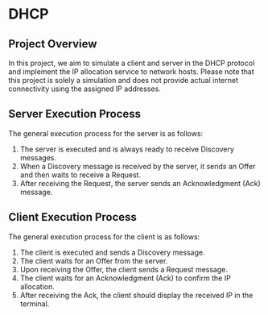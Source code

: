 # DHCP


## Project Overview

In this project, we aim to simulate a client and server in the DHCP protocol and implement the IP allocation service to network hosts. Please note that this project is solely a simulation and does not provide actual internet connectivity using the assigned IP addresses.

## Server Execution Process

The general execution process for the server is as follows:

1. The server is executed and is always ready to receive Discovery messages.
2. When a Discovery message is received by the server, it sends an Offer and then waits to receive a Request.
3. After receiving the Request, the server sends an Acknowledgment (Ack) message.

## Client Execution Process

The general execution process for the client is as follows:

1. The client is executed and sends a Discovery message.
2. The client waits for an Offer from the server.
3. Upon receiving the Offer, the client sends a Request message.
4. The client waits for an Acknowledgment (Ack) to confirm the IP allocation.
5. After receiving the Ack, the client should display the received IP in the terminal.




